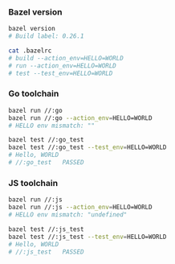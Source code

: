 ### Bazel version

```bash
bazel version
# Build label: 0.26.1

cat .bazelrc
# build --action_env=HELLO=WORLD
# run --action_env=HELLO=WORLD
# test --test_env=HELLO=WORLD
```


### Go toolchain

```bash
bazel run //:go
bazel run //:go --action_env=HELLO=WORLD
# HELLO env mismatch: ""

bazel test //:go_test
bazel test //:go_test --test_env=HELLO=WORLD
# Hello, WORLD
# //:go_test   PASSED
```


### JS toolchain

```bash
bazel run //:js
bazel run //:js --action_env=HELLO=WORLD
# HELLO env mismatch: "undefined"

bazel test //:js_test
bazel test //:js_test --test_env=HELLO=WORLD
# Hello, WORLD
# //:js_test   PASSED

```
